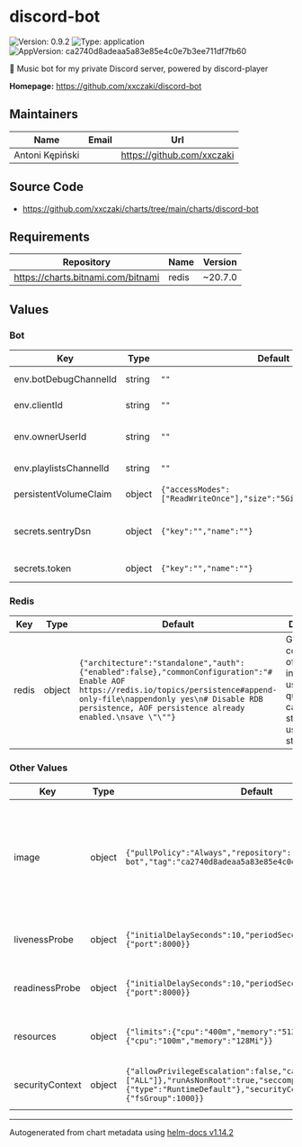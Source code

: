 # discord-bot

![Version: 0.9.2](https://img.shields.io/badge/Version-0.9.2-informational?style=flat-square) ![Type: application](https://img.shields.io/badge/Type-application-informational?style=flat-square) ![AppVersion: ca2740d8adeaa5a83e85e4c0e7b3ee711df7fb60](https://img.shields.io/badge/AppVersion-ca2740d8adeaa5a83e85e4c0e7b3ee711df7fb60-informational?style=flat-square)

🎵 Music bot for my private Discord server, powered by discord-player

**Homepage:** <https://github.com/xxczaki/discord-bot>

## Maintainers

| Name | Email | Url |
| ---- | ------ | --- |
| Antoni Kępiński |  | <https://github.com/xxczaki> |

## Source Code

* <https://github.com/xxczaki/charts/tree/main/charts/discord-bot>

## Requirements

| Repository | Name | Version |
|------------|------|---------|
| https://charts.bitnami.com/bitnami | redis | ~20.7.0 |

## Values

### Bot

| Key | Type | Default | Description |
|-----|------|---------|-------------|
| env.botDebugChannelId | string | `""` | ID of the channel used for sending debug messages |
| env.clientId | string | `""` | Client ID used for Discord API authorization |
| env.ownerUserId | string | `""` | ID of the user that should be allowed to perform sensitive actions, like clearing the query cache |
| env.playlistsChannelId | string | `""` | ID of the channel used for storing the user playlists |
| persistentVolumeClaim | object | `{"accessModes":["ReadWriteOnce"],"size":"5Gi","storageClass":""}` | Configuration of the PVC used for storing the cached songs |
| secrets.sentryDsn | object | `{"key":"","name":""}` | Points to a Secret containing the Sentry DSN Learn more: https://docs.sentry.io/concepts/key-terms/dsn-explainer/ |
| secrets.token | object | `{"key":"","name":""}` | Points to a Secret containing the Discord bot token |

### Redis

| Key | Type | Default | Description |
|-----|------|---------|-------------|
| redis | object | `{"architecture":"standalone","auth":{"enabled":false},"commonConfiguration":"# Enable AOF https://redis.io/topics/persistence#append-only-file\nappendonly yes\n# Disable RDB persistence, AOF persistence already enabled.\nsave \"\""}` | General configuration of the Redis instance used for query caching and storing usage statistics |

### Other Values

| Key | Type | Default | Description |
|-----|------|---------|-------------|
| image | object | `{"pullPolicy":"Always","repository":"xxczaki/discord-bot","tag":"ca2740d8adeaa5a83e85e4c0e7b3ee711df7fb60"}` | General configuration of the Redis instance used for query caching and storing usage statistics |
| livenessProbe | object | `{"initialDelaySeconds":10,"periodSeconds":10,"tcpSocket":{"port":8000}}` | Liveness probe used for the bot Pod |
| readinessProbe | object | `{"initialDelaySeconds":10,"periodSeconds":10,"tcpSocket":{"port":8000}}` | Readiness probe used for the bot Pod |
| resources | object | `{"limits":{"cpu":"400m","memory":"512Mi"},"requests":{"cpu":"100m","memory":"128Mi"}}` | Resource limits used for the bot Pod |
| securityContext | object | `{"allowPrivilegeEscalation":false,"capabilities":{"drop":["ALL"]},"runAsNonRoot":true,"seccompProfile":{"type":"RuntimeDefault"},"securityContext":{"fsGroup":1000}}` | Security context used for the bot Pod |

----------------------------------------------
Autogenerated from chart metadata using [helm-docs v1.14.2](https://github.com/norwoodj/helm-docs/releases/v1.14.2)
